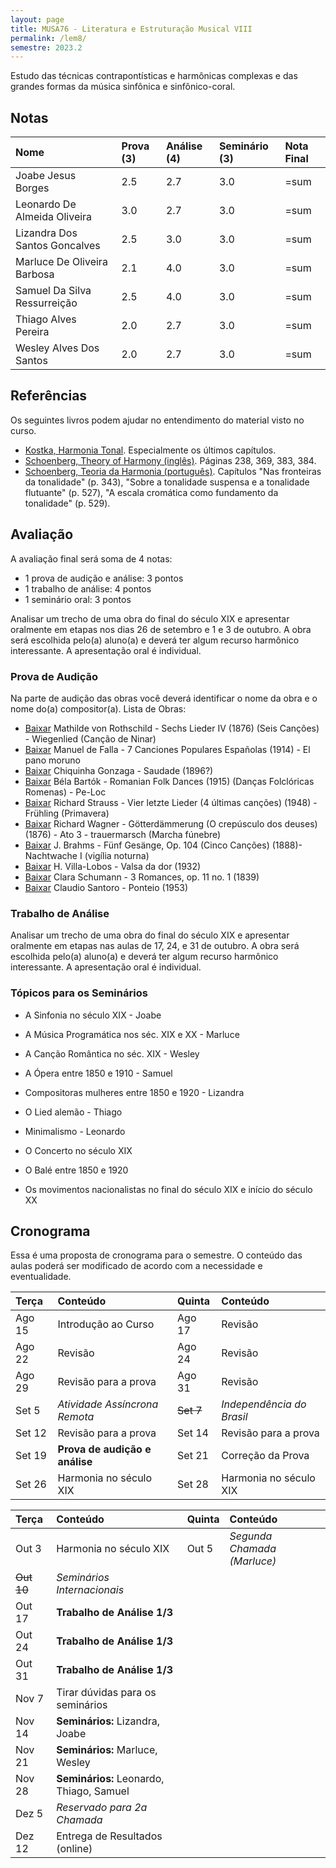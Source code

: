 ```yaml
---
layout: page
title: MUSA76 - Literatura e Estruturação Musical VIII
permalink: /lem8/
semestre: 2023.2
---
```


Estudo das técnicas contrapontísticas e harmônicas complexas e das grandes
formas da música sinfônica e sinfônico-coral.

## Notas

| Nome                          | Prova (3) | Análise (4) | Seminário (3) | Nota Final |
|:------------------------------|:----------|:------------|:--------------|:-----------|
| Joabe Jesus Borges            | 2.5       | 2.7         | 3.0           | =sum       |
| Leonardo De Almeida Oliveira  | 3.0       | 2.7         | 3.0           | =sum       |
| Lizandra Dos Santos Goncalves | 2.5       | 3.0         | 3.0           | =sum       |
| Marluce De Oliveira Barbosa   | 2.1       | 4.0         | 3.0           | =sum       |
| Samuel Da Silva Ressurreição  | 2.5       | 4.0         | 3.0           | =sum       |
| Thiago Alves Pereira          | 2.0       | 2.7         | 3.0           | =sum       |
| Wesley Alves Dos Santos       | 2.0       | 2.7         | 3.0           | =sum       |


## Referências

Os seguintes livros podem ajudar no entendimento do material visto no curso.

- [Kostka, Harmonia Tonal][7]. Especialmente os últimos capítulos.
- [Schoenberg, Theory of Harmony (inglês)][8]. Páginas 238, 369, 383, 384.
- [Schoenberg, Teoria da Harmonia (português)][9]. Capítulos "Nas fronteiras da
  tonalidade" (p. 343), "Sobre a tonalidade suspensa e a tonalidade flutuante"
  (p. 527), "A escala cromática como fundamento da tonalidade" (p. 529).


[7]: https://www.dropbox.com/s/upnuczqhv0zeqa9/Kostka%20Tonal%20Harmony%20Traduzido.pdf?dl=0
[8]: https://www.dropbox.com/s/tka12cssiqfaglm/Schoenberg%20Arnold%20Theory%20of%20Harmony.pdf?dl=0
[9]: https://www.dropbox.com/s/1u9drv7yqpmr5kw/Schoenberg%20Harmonia.pdf?dl=0


## Avaliação

A avaliação final será soma de 4 notas:

  * 1 prova de audição e análise: 3 pontos
  * 1 trabalho de análise: 4 pontos
  * 1 seminário oral: 3 pontos

Analisar um trecho de uma obra do final do século XIX e apresentar oralmente em
etapas nos dias 26 de setembro e 1 e 3 de outubro. A obra será escolhida pelo(a)
aluno(a) e deverá ter algum recurso harmônico interessante. A apresentação oral
é individual.

### Prova de Audição

Na parte de audição das obras você deverá identificar o nome da obra e o nome
do(a) compositor(a). Lista de Obras:

- [Baixar][30] Mathilde von Rothschild - Sechs Lieder IV (1876) (Seis Canções) - Wiegenlied (Canção de Ninar)
- [Baixar][31] Manuel de Falla - 7 Canciones Populares Españolas (1914) - El pano moruno
- [Baixar][32] Chiquinha Gonzaga - Saudade (1896?)
- [Baixar][33] Béla Bartók - Romanian Folk Dances (1915) (Danças Folclóricas Romenas) - Pe-Loc
- [Baixar][34] Richard Strauss - Vier letzte Lieder (4 últimas canções) (1948) - Frühling (Primavera)
- [Baixar][35] Richard Wagner - Götterdämmerung (O crepúsculo dos deuses) (1876) - Ato 3 - trauermarsch (Marcha fúnebre)
- [Baixar][36] J. Brahms - Fünf Gesänge, Op. 104 (Cinco Canções) (1888)- Nachtwache I (vigília noturna)
- [Baixar][37] H. Villa-Lobos - Valsa da dor (1932)
- [Baixar][38] Clara Schumann - 3 Romances, op. 11 no. 1 (1839)
- [Baixar][39] Claudio Santoro - Ponteio (1953)

[30]: https://ln5.sync.com/dl/474a2f710/rs78pup8-kkrsukma-i6jdnx6m-cchng3e9
[31]: https://ln5.sync.com/dl/a70068dd0/h6hsj49e-virukrsz-ch7nuvrd-yria6737
[32]: https://ln5.sync.com/dl/a559e49a0/a38sgter-8jv3zsxu-5ce9fmwr-2zvbwxic
[33]: https://ln5.sync.com/dl/b349a1590/rc9hcpkx-3y9qx7x9-rcsph3nt-f5uaptz5
[34]: https://ln5.sync.com/dl/a93d9f4f0/nqx797xa-9rs566yu-2xyacnqf-rxqp9qca
[35]: https://ln5.sync.com/dl/3f051aac0/qfcv744h-ztqy6jwy-dj8eaq7h-wnhisahu
[36]: https://ln5.sync.com/dl/2fb890020/tig52avs-fdryg4b8-xwsbuhgc-2hprgqht
[37]: https://ln5.sync.com/dl/62eac7510/ekp8c4vv-6eqxzr4r-tfrdnp8r-qe5sks58
[38]: https://ln5.sync.com/dl/e96d71950/wm866cbw-iyws2nbr-rdu8guqb-qzqwr6wm
[39]: https://ln5.sync.com/dl/4eb2a35e0/cugyqbv7-nfxub9bu-4byeyhba-59mbxwan

### Trabalho de Análise

Analisar um trecho de uma obra do final do século XIX e apresentar oralmente em
etapas nas aulas de 17, 24, e 31 de outubro. A obra será escolhida pelo(a)
aluno(a) e deverá ter algum recurso harmônico interessante. A apresentação oral
é individual.


### Tópicos para os Seminários

- A Sinfonia no século XIX - Joabe
- A Música Programática nos séc. XIX e XX - Marluce
- A Canção Romântica no séc. XIX - Wesley
- A Ópera entre 1850 e 1910 - Samuel
- Compositoras mulheres entre 1850 e 1920 - Lizandra
- O Lied alemão - Thiago
- Minimalismo - Leonardo

- O Concerto no século XIX
- O Balé entre 1850 e 1920
- Os movimentos nacionalistas no final do século XIX e início do século XX


## Cronograma

Essa é uma proposta de cronograma para o semestre. O conteúdo das aulas poderá
ser modificado de acordo com a necessidade e eventualidade.

| Terça  | Conteúdo                       | Quinta    | Conteúdo                  |
|:-------|:-------------------------------|:----------|:--------------------------|
| Ago 15 | Introdução ao Curso            | Ago 17    | Revisão                   |
| Ago 22 | Revisão                        | Ago 24    | Revisão                   |
| Ago 29 | Revisão para a prova           | Ago 31    | Revisão                   |
| Set 5  | *Atividade Assíncrona Remota*  | ~~Set 7~~ | _Independência do Brasil_ |
| Set 12 | Revisão para a prova           | Set 14    | Revisão para a prova      |
| Set 19 | **Prova de audição e análise** | Set 21    | Correção da Prova         |
| Set 26 | Harmonia no século XIX         | Set 28    | Harmonia no século XIX    |


| Terça      | Conteúdo                                 | Quinta | Conteúdo                    |
|:-----------|:-----------------------------------------|:-------|:----------------------------|
| Out 3      | Harmonia no século XIX                   | Out 5  | _Segunda Chamada (Marluce)_ |
| ~~Out 10~~ | _Seminários Internacionais_              |        |                             |
| Out 17     | **Trabalho de Análise 1/3**              |        |                             |
| Out 24     | **Trabalho de Análise 1/3**              |        |                             |
| Out 31     | **Trabalho de Análise 1/3**              |        |                             |
| Nov 7      | Tirar dúvidas para os seminários         |        |                             |
| Nov 14     | **Seminários:** Lizandra, Joabe          |        |                             |
| Nov 21     | **Seminários:** Marluce, Wesley          |        |                             |
| Nov 28     | **Seminários:** Leonardo, Thiago, Samuel |        |                             |
| Dez 5      | _Reservado para 2a Chamada_              |        |                             |
| Dez 12     | Entrega de Resultados (online)           |        |                             |
